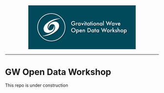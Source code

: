 <p align="middle">
<img src='share/ODWlogo.jpeg' width=70%>

***

# GW Open Data Workshop

This repo is under construction
